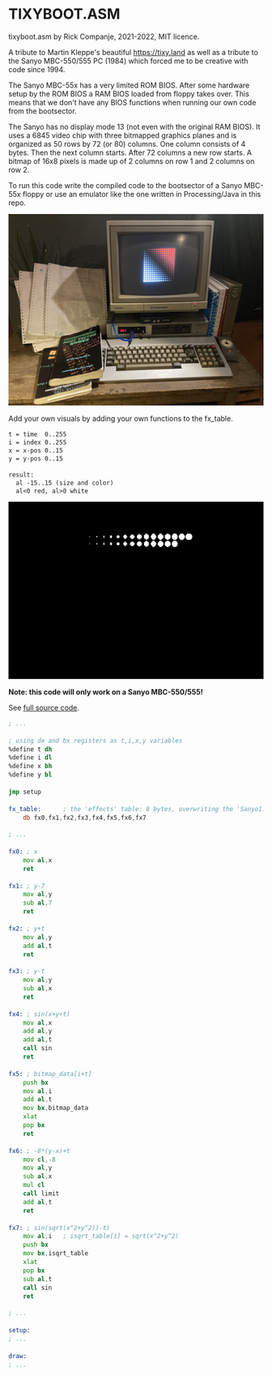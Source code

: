 # TIXYBOOT.ASM 
tixyboot.asm by Rick Companje, 2021-2022, MIT licence.

A tribute to Martin Kleppe's beautiful https://tixy.land as well as a tribute to the Sanyo MBC-550/555 PC (1984) which forced me to be creative with code since 1994.

The Sanyo MBC-55x has a very limited ROM BIOS. After some hardware setup by the ROM BIOS a RAM BIOS loaded from floppy takes over. This means that we don't have any BIOS functions when running our own code from the bootsector. 

The Sanyo has no display mode 13 (not even with the original RAM BIOS). It uses a 6845 video chip with three bitmapped graphics planes and is organized as 50 rows by 72 (or 80) columns. One column consists of 4 bytes. Then the next column starts. After 72 columns a new row starts. A bitmap of 16x8 pixels is made up of 2 columns on row 1 and 2 columns on row 2.

To run this code write the compiled code to the bootsector of a Sanyo MBC-55x floppy or use an emulator like the one written in Processing/Java in this repo.

<img src="doc/sanyo-mbc-555-tixy.jpg">

Add your own visuals by adding your own functions to the fx_table.

```
t = time  0..255
i = index 0..255
x = x-pos 0..15
y = y-pos 0..15

result: 
  al -15..15 (size and color)
  al<0 red, al>0 white
```

<img src="doc/screengrab.gif" width="600">

**Note: this code will only work on a Sanyo MBC-550/555!**

See <a href="https://github.com/companje/Sanyo-MBC-550-555-experiments/blob/main/tixyboot.asm/tixyboot.asm">full source code</a>.

```asm
; ...

; using dx and bx registers as t,i,x,y variables
%define t dh
%define i dl
%define x bh
%define y bl

jmp setup

fx_table:      ; the 'effects' table: 8 bytes, overwriting the 'Sanyo1.2' tag
    db fx0,fx1,fx2,fx3,fx4,fx5,fx6,fx7 

; ...

fx0: ; x
    mov al,x
    ret

fx1: ; y-7
    mov al,y
    sub al,7
    ret

fx2: ; y+t
    mov al,y
    add al,t
    ret

fx3: ; y-t
    mov al,y
    sub al,x
    ret

fx4: ; sin(x+y+t)
    mov al,x
    add al,y
    add al,t
    call sin
    ret

fx5: ; bitmap_data[i+t]
    push bx
    mov al,i
    add al,t
    mov bx,bitmap_data
    xlat
    pop bx
    ret

fx6: ; -8*(y-x)+t
    mov cl,-8
    mov al,y
    sub al,x
    mul cl
    call limit
    add al,t
    ret

fx7: ; sin(sqrt(x^2+y^2))-t)
    mov al,i   ; isqrt_table[i] = sqrt(x^2+y^2)
    push bx
    mov bx,isqrt_table
    xlat
    pop bx
    sub al,t
    call sin
    ret

; ...

setup:
; ...

draw:
; ...


